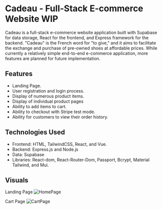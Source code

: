 # Cadeau - Full-Stack E-commerce Website WIP

Cadeau is a full-stack e-commerce website application built with Supabase for data storage, React for the frontend, and Express framework for the backend. "Cadeau" is the French word for "to give," and it aims to facilitate the exchange and purchase of pre-owned shoes at affordable prices. While currently a relatively simple end-to-end e-commerce application, more features are planned for future implementation.

## Features

- Landing Page.
- User registration and login process.
- Display of numerous product items.
- Display of individual product pages
- Ability to add items to cart.
- Ability to checkout with Stripe test mode.
- Ability for customers to view their order history.

## Technologies Used

- Frontend: HTML, TailwindCSS, React, and Vue.
- Backend: Express.js and Node.js
- Data: Supabase
- Libraries: React-dom, React-Router-Dom, Passport, Bcrypt, Material Tailwind, and Mui.

## Visuals

Landing Page
![HomePage](https://ezxeabxdawiisodycekr.supabase.co/storage/v1/object/public/CadeauImages/localhost_5173_%20(1)%20(1).png?t=2024-03-27T12%3A33%3A31.729Z)

Cart Page
![CartPage](https://ezxeabxdawiisodycekr.supabase.co/storage/v1/object/public/CadeauImages/localhost_5173_cart%20(1).png?t=2024-03-27T12%3A45%3A13.189Z)


